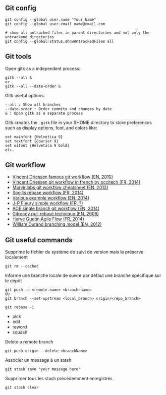 Git config
----------

```
git config --global user.name "Your Name"
git config --global user.email name@email.com

# show all untracked files in parent directories and not only the untrackend directories
git config --global status.showUntrackedFiles all
```

Git tools
---------

Open gitk as a independent process:

```
gitk --all &
or
gitk --all --date-order &
```

Gitk useful options:

```
--all : Show all branches
--date-order : Order commits and changes by date
& : Open gitk as a separate process
```

Gitk creates the `.gitk` file in your $HOME directory to store preferences such as display options, font, and colors like:

```
set mainfont {Helvetica 9}
set textfont {Courier 9}
set uifont {Helvetica 9 bold}
etc.
```

Git workflow
------------

* [Vincent Driessen famous git workflow (EN, 2010)](http://nvie.com/posts/a-successful-git-branching-model/)
* [Vincent Driessen git workflow in french by occitech (FR, 2014)](http://www.occitech.fr/blog/2014/12/un-modele-de-branches-git-efficace/)
* [Marvinlabs git workflow cheatsheet (EN, 2013)](http://www.marvinlabs.com/2013/06/18/our-git-workflow-cheatsheet/)
* [Sogilis rebase workflow (FR, 2014)](http://blog.sogilis.com/post/104148375576/notre-workflow-git-pourquoi-comment)
* [Various example workflow (EN, 2014)](http://blog.endpoint.com/2014/05/git-workflows-that-work.html)
* [J-P Fleury simple workflow (FR, ?)](http://www.jpfleury.net/tutoriels/gestion-projet-git.php)
* [AOE single branch git workflow (EN, 2014)](http://fbrnc.net/blog/2014/12/keeping-it-simple-git-workflow)
* [Gitready pull rebase technique (EN, 2009)](http://gitready.com/advanced/2009/02/11/pull-with-rebase.html)
* [Herve Guetin Agile Flow (FR, 2014)](http://www.herveguetin.com/magento/agile-flow.html)
* [William Durand branching model (EN, 2012)](http://williamdurand.fr/2012/01/17/my-git-branching-model/)

Git useful commands
-------------------

Supprime le fichier du système de suivi de version mais le préserve localement
```
git rm --cached
```

Informe une branche locale de suivre par défaut une branche spécifique sur le dépôt
```
git push -u <remote-name> <branch-name>
OU
git branch --set-upstream <local_branch> origin/<repo_branch>
```

```
git rebase -i
```

* pick
* edit
* reword
* squash

Delete a remote branch
```
git push origin --delete <branchName>
```

Associer un message à un stash
```
git stash save "your message here"
```

Supprimer tous les stash précédemment enregistrés
```
git stash clear
```
